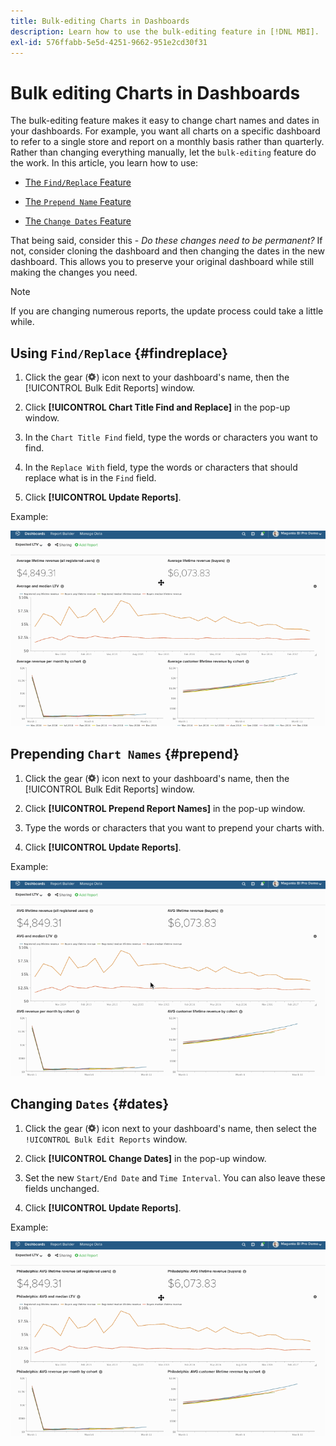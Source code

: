 ```yaml
---
title: Bulk-editing Charts in Dashboards
description: Learn how to use the bulk-editing feature in [!DNL MBI].
exl-id: 576ffabb-5e5d-4251-9662-951e2cd30f31
---
```

# Bulk editing Charts in Dashboards

The bulk-editing feature makes it easy to change chart names and dates in your dashboards. For example, you want all charts on a specific dashboard to refer to a single store and report on a monthly basis rather than quarterly. Rather than changing everything manually, let the `bulk-editing` feature do the work. In this article, you learn how to use:

* [The `Find/Replace` Feature](#findreplace)

* [The `Prepend Name` Feature](#prepend)

* [The `Change Dates` Feature](#dates)

That being said, consider this - *Do these changes need to be permanent?* If not, consider cloning the dashboard and then changing the dates in the new dashboard. This allows you to preserve your original dashboard while still making the changes you need.

>[!NOTE]
>
>If you are changing numerous reports, the update process could take a little while.

## Using `Find/Replace` {#findreplace}

1. Click the gear (![](../../assets/gear-icon.png)) icon next to your dashboard's name, then the [!UICONTROL Bulk Edit Reports] window.

1. Click **[!UICONTROL Chart Title Find and Replace]** in the pop-up window.

1. In the `Chart Title Find` field, type the words or characters you want to find.

1. In the `Replace With` field, type the words or characters that should replace what is in the `Find` field.

1. Click **[!UICONTROL Update Reports]**.

Example:

![bulk edit](../../assets/bulk_edit.gif)

## Prepending `Chart Names` {#prepend}

1. Click the gear (![](../../assets/gear-icon.png)) icon next to your dashboard's name, then the [!UICONTROL Bulk Edit Reports] window.

1. Click **[!UICONTROL Prepend Report Names]** in the pop-up window.

1. Type the words or characters that you want to prepend your charts with.

1. Click **[!UICONTROL Update Reports]**.

Example:

![prepend](../../assets/prepend.gif)

## Changing `Dates` {#dates}

1. Click the gear (![](../../assets/gear-icon.png)) icon next to your dashboard's name, then select the `!UICONTROL Bulk Edit Reports` window.

1. Click **[!UICONTROL Change Dates]** in the pop-up window.

1. Set the new `Start/End Date` and `Time Interval`. You can also leave these fields unchanged.

1. Click **[!UICONTROL Update Reports]**.

Example:

![changing dates](../../assets/dates.gif)
